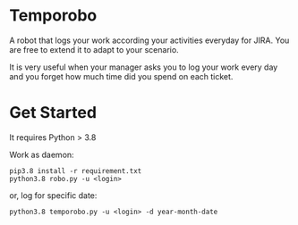 # Temporobo

A robot that logs your work according your activities everyday for  JIRA.
You are free to extend it to adapt to your scenario.

It is very useful when your manager asks you to log your work every day and you
forget how much time did you spend on each ticket.

# Get Started

It requires Python > 3.8

Work as daemon:
```
pip3.8 install -r requirement.txt
python3.8 robo.py -u <login>
```

or, log for specific date:

```
python3.8 temporobo.py -u <login> -d year-month-date
```
